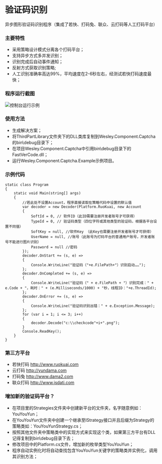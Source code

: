 # 验证码识别

异步图形验证码识别程序（集成了若快、打码兔、联众、云打码等人工打码平台）


### 主要特性

- 采用策略设计模式分离各个打码平台；
- 支持异步方式多并发识别；
- 识别完成后自动事件通知；
- 反射方式获取识别策略;
- 人工识别准确率高达99%，平均速度在2-6秒左右，经测试若快打码速度最快；


### 程序运行截图	

![控制台运行示例](https://github.com/coldicelion/Captcha-Recognizer/raw/master/Wesley.Component.Captcha.Example/Resources/running.jpg?raw=true)


### 使用方法

- 生成解决方案；
- 将ThirdPartLibrary文件夹下的DLL类库复制到Wesley.Component.Captcha的bin\debug目录下；
- 在项目Wesley.Component.Captcha中引用bin\debug目录下的FastVerCode.dll；
- 运行Wesley.Component.Captcha.Example示例项目。


### 示例代码
	static class Program
    {
        static void Main(string[] args)
        {
            //若此处不设置Account，程序直接读取在策略代码中设置的默认值
            var decoder = new Decoder(Platform.RuoKuai, new Account
            {
                SoftId = 0, // 软件ID（此ID需要注册开发者账号才可获得）
                TypeId = 0, // 验证码类型（四位字符或其他类型的验证码，根据各平台设置不同值）
                SoftKey = null, //软件Key （此Key也需要注册开发者账号才可获得）
                UserName = null, //账号（此账号为打码平台的普通用户账号，开发者账号不能进行图片识别）
                Password = null //密码
            });
            decoder.OnStart += (s, e) =>
            {
                Console.WriteLine("验证码（"+e.FilePath+"）识别启动……");
            };
            decoder.OnCompleted += (s, e) =>
            {
                Console.WriteLine("验证码（" + e.FilePath + "）识别完成：" + e.Code + "，耗时：" + (e.Milliseconds/1000) + "秒，线程ID："+e.ThreadId);
            };
            decoder.OnError += (s, e) =>
            {
                Console.WriteLine("验证码识别出错：" + e.Exception.Message);
            };
            for (var i = 1; i <= 3; i++)
            {
                decoder.Decode("c:\\checkcode"+i+".png");
            }
            Console.ReadKey();
        }
	}
	

### 第三方平台
- 若快打码 [http://www.ruokuai.com ](http://www.ruokuai.com "若快打码")
- 云打码 [http://yundama.com ](http://yundama.com "云打码")
- 打码兔 [http://www.dama2.com ](http://www.dama2.com "打码兔")
- 联众打码 [http://www.jsdati.com ](http://www.jsdati.com "联众打码")


### 增加新的验证码平台？

- 在项目里的Strategies文件夹中创建新平台的文件夹，名字随意例如：YouYouYun；
- 在YouYouYun文件夹中创建一个继承至IStrategy接口并且后缀为Strategy的策略类如：YouYouYunStrategy.cs；
- 按照其他文件夹中策略类中的实现方式来实现这个类，如果第三方平台有DLL记得复制到bin\debug目录下去；
- 修改项目中的Platform.cs文件，增加新的枚举类型YouYouYun；
- 程序自动实例化时将自动查找包含YouYouYun关键字的策略类并实例化，调用其识别方法；



